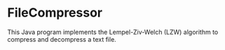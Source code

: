 # FileCompressor

This Java program implements the Lempel-Ziv-Welch (LZW) algorithm to compress and decompress a text file.
